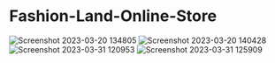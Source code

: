 # Fashion-Land-Online-Store
![Screenshot 2023-03-20 134805](https://github.com/PasinduAR/Fashion-Land-Online-Store/assets/126154811/ace680b3-c80e-4be2-8a38-9544b084b6b1)
![Screenshot 2023-03-20 140428](https://github.com/PasinduAR/Fashion-Land-Online-Store/assets/126154811/9b66577b-7fc1-4954-94c5-18437c310f65)
![Screenshot 2023-03-31 120953](https://github.com/PasinduAR/Fashion-Land-Online-Store/assets/126154811/5a357ec5-169d-4070-ba66-723ac6ef57cf)
![Screenshot 2023-03-31 125909](https://github.com/PasinduAR/Fashion-Land-Online-Store/assets/126154811/6316c61d-1c8d-4546-8440-02785a0c9b12)

